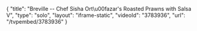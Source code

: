 {
    "title": "Breville -- Chef Sisha Ort\u00fazar's Roasted Prawns with Salsa V",
    "type": "solo",
    "layout": "iframe-static",
    "videoId": "3783936",
    "url": "\/tvpembed\/3783936"
}
